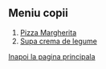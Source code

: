 ## Meniu copii

1. [Pizza Margherita](meniu-copii-specialitate-1.md)
2. [Supa crema de legume](meniu-copii-specialitate-2.md)

[Inapoi la pagina principala](../main.md)